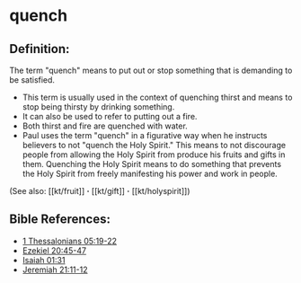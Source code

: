 # quench #

## Definition: ##

The term "quench" means to put out or stop something that is demanding to be satisfied.

* This term is usually used in the context of quenching thirst and means to stop being thirsty by drinking something.
* It can also be used to refer to putting out a fire.
* Both thirst and fire are quenched with water.
* Paul uses the term "quench" in a figurative way when he instructs believers to not "quench the Holy Spirit." This means to not discourage people from allowing the Holy Spirit from produce his fruits and gifts in them. Quenching the Holy Spirit means to do something that prevents the Holy Spirit from freely manifesting his power and work in people.

(See also: [[kt/fruit]] **·** [[kt/gift]] **·** [[kt/holyspirit]])

## Bible References: ##

* [1 Thessalonians 05:19-22](en/tn/1th/help/05/19)
* [Ezekiel 20:45-47](en/tn/ezk/help/20/45)
* [Isaiah 01:31](en/tn/isa/help/01/31)
* [Jeremiah 21:11-12](en/tn/jer/help/21/11)